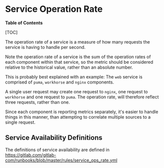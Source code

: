 # Service Operation Rate

**Table of Contents**

[TOC]

The operation rate of a service is a measure of how many requests the service is having to handle per second.

Note the operation rate of a service is the sum of the operation rates of each component within that service, so the
metric should be considered relative to the historical value, rather than an absolute number.

This is probably best explained with an example: The `web` service is comprised of `puma`, `workhorse` and `nginx` components.

A single user request may create one request to `nginx`, one request to `workhorse` and one request to `puma`. The operation rate, will
therefore reflect three requests, rather than one.

Since each component is reporting metrics separately, it's easier to handle things in this manner, than attempting to correlate multiple
sources to a single request.

## Service Availability Definitions

The definitions of service availability are defined in <https://gitlab.com/gitlab-com/runbooks/blob/master/rules/service_ops_rate.yml>
